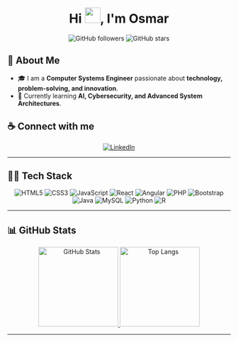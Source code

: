 <h1 align="center">Hi <img src="https://media.giphy.com/media/hvRJCLFzcasrR4ia7z/giphy.gif" width="35">, I'm Osmar </h1>

<p align="center">
  <img src="https://img.shields.io/github/followers/osmarmtzz?style=social" alt="GitHub followers">
  <img src="https://img.shields.io/github/stars/osmarmtzz?style=social" alt="GitHub stars">
</p>

## 🚀 About Me

- 🎓 I am a **Computer Systems Engineer** passionate about **technology, problem-solving, and innovation**.
- 🌱 Currently learning **AI, Cybersecurity, and Advanced System Architectures**.

## ☕ Connect with me  

<p align="center">
  <a href="https://www.linkedin.com/in/osmar-enrique-martinez-lopez-b228822b6/" target="_blank">
    <img src="https://img.icons8.com/fluency/48/000000/linkedin.png" alt="LinkedIn">
  </a>
</p>

---

## 🧑‍💻 Tech Stack

<p align="center">
  <img src="https://img.icons8.com/color/48/html-5--v1.png" alt="HTML5"/>
  <img src="https://img.icons8.com/color/48/css3.png" alt="CSS3"/>
  <img src="https://img.icons8.com/color/48/javascript--v1.png" alt="JavaScript"/>
  <img src="https://img.icons8.com/color/48/react-native.png" alt="React"/>
  <img src="https://img.icons8.com/color/48/angularjs.png" alt="Angular"/>
  <img src="https://img.icons8.com/officel/48/php-logo.png" alt="PHP"/>
  <img src="https://img.icons8.com/color/48/bootstrap.png" alt="Bootstrap"/>
  <img src="https://img.icons8.com/color/48/java-coffee-cup-logo--v1.png" alt="Java"/>
  <img src="https://img.icons8.com/color/48/mysql-logo.png" alt="MySQL"/>
  <img src="https://img.icons8.com/color/48/python.png" alt="Python"/>
  <img src="https://img.icons8.com/color/48/r-project.png" alt="R"/>
</p>

---

## 📊 GitHub Stats  

<div align="center">
  <a href="https://github.com/osmarmtzz/github-readme-stats">
    <img height="180em" src="https://github-readme-stats.vercel.app/api?username=osmarmtzz&theme=algolia&show_icons=true" alt="GitHub Stats"/>
  </a>
  <a href="https://github.com/osmarmtzz/github-readme-stats">
    <img height="180em" src="https://github-readme-stats.vercel.app/api/top-langs/?username=osmarmtzz&theme=algolia&layout=compact" alt="Top Langs"/>
  </a>
</div>

---
